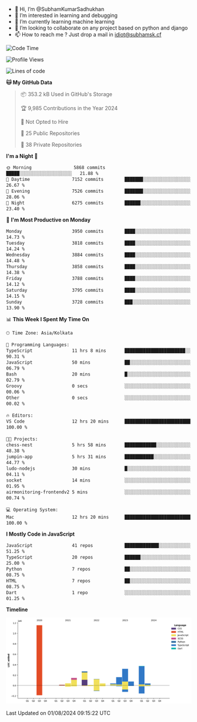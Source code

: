 - 👋 Hi, I’m @SubhamKumarSadhukhan
- 👀 I’m interested in learning and debugging
- 🌱 I’m currently learning machine learning
- 💞️ I’m looking to collaborate on any project based on python and django
- 📫 How to reach me ?
      Just drop a mail in idiot@subhamsk.cf

<!---
SubhamKumarSadhukhan/SubhamKumarSadhukhan is a ✨ special ✨ repository because its `README.md` (this file) appears on your GitHub profile.
You can click the Preview link to take a look at your changes.
--->


<!--START_SECTION:waka-->
![Code Time](http://img.shields.io/badge/Code%20Time-2%2C363%20hrs%2029%20mins-blue)

![Profile Views](http://img.shields.io/badge/Profile%20Views-1-blue)

![Lines of code](https://img.shields.io/badge/From%20Hello%20World%20I%27ve%20Written-2.8%20million%20lines%20of%20code-blue)

**🐱 My GitHub Data** 

> 📦 353.2 kB Used in GitHub's Storage 
 > 
> 🏆 9,985 Contributions in the Year 2024
 > 
> 🚫 Not Opted to Hire
 > 
> 📜 25 Public Repositories 
 > 
> 🔑 38 Private Repositories 
 > 
**I'm a Night 🦉** 

```text
🌞 Morning                5868 commits        █████░░░░░░░░░░░░░░░░░░░░   21.88 % 
🌆 Daytime                7152 commits        ███████░░░░░░░░░░░░░░░░░░   26.67 % 
🌃 Evening                7526 commits        ███████░░░░░░░░░░░░░░░░░░   28.06 % 
🌙 Night                  6275 commits        ██████░░░░░░░░░░░░░░░░░░░   23.40 % 
```
📅 **I'm Most Productive on Monday** 

```text
Monday                   3950 commits        ████░░░░░░░░░░░░░░░░░░░░░   14.73 % 
Tuesday                  3818 commits        ████░░░░░░░░░░░░░░░░░░░░░   14.24 % 
Wednesday                3884 commits        ████░░░░░░░░░░░░░░░░░░░░░   14.48 % 
Thursday                 3858 commits        ████░░░░░░░░░░░░░░░░░░░░░   14.38 % 
Friday                   3788 commits        ████░░░░░░░░░░░░░░░░░░░░░   14.12 % 
Saturday                 3795 commits        ████░░░░░░░░░░░░░░░░░░░░░   14.15 % 
Sunday                   3728 commits        ███░░░░░░░░░░░░░░░░░░░░░░   13.90 % 
```


📊 **This Week I Spent My Time On** 

```text
🕑︎ Time Zone: Asia/Kolkata

💬 Programming Languages: 
TypeScript               11 hrs 8 mins       ███████████████████████░░   90.31 % 
JavaScript               50 mins             ██░░░░░░░░░░░░░░░░░░░░░░░   06.79 % 
Bash                     20 mins             █░░░░░░░░░░░░░░░░░░░░░░░░   02.79 % 
Groovy                   0 secs              ░░░░░░░░░░░░░░░░░░░░░░░░░   00.06 % 
Other                    0 secs              ░░░░░░░░░░░░░░░░░░░░░░░░░   00.02 % 

🔥 Editors: 
VS Code                  12 hrs 20 mins      █████████████████████████   100.00 % 

🐱‍💻 Projects: 
chess-nest               5 hrs 58 mins       ████████████░░░░░░░░░░░░░   48.38 % 
jumpin-app               5 hrs 31 mins       ███████████░░░░░░░░░░░░░░   44.77 % 
ludo-nodejs              30 mins             █░░░░░░░░░░░░░░░░░░░░░░░░   04.11 % 
socket                   14 mins             ░░░░░░░░░░░░░░░░░░░░░░░░░   01.95 % 
airmonitoring-frontendv2 5 mins              ░░░░░░░░░░░░░░░░░░░░░░░░░   00.74 % 

💻 Operating System: 
Mac                      12 hrs 20 mins      █████████████████████████   100.00 % 
```

**I Mostly Code in JavaScript** 

```text
JavaScript               41 repos            █████████████░░░░░░░░░░░░   51.25 % 
TypeScript               20 repos            ██████░░░░░░░░░░░░░░░░░░░   25.00 % 
Python                   7 repos             ██░░░░░░░░░░░░░░░░░░░░░░░   08.75 % 
HTML                     7 repos             ██░░░░░░░░░░░░░░░░░░░░░░░   08.75 % 
Dart                     1 repo              ░░░░░░░░░░░░░░░░░░░░░░░░░   01.25 % 
```



**Timeline**

![Lines of Code chart](https://raw.githubusercontent.com/SubhamKumarSadhukhan/SubhamKumarSadhukhan/main/assets/bar_graph.png)


 Last Updated on 01/08/2024 09:15:22 UTC
<!--END_SECTION:waka-->
